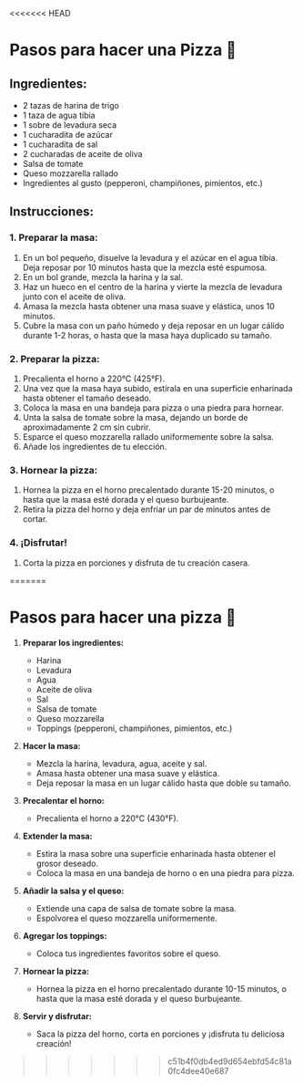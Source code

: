 <<<<<<< HEAD
# Pasos para hacer una Pizza 🍕

## Ingredientes:
- 2 tazas de harina de trigo
- 1 taza de agua tibia
- 1 sobre de levadura seca
- 1 cucharadita de azúcar
- 1 cucharadita de sal
- 2 cucharadas de aceite de oliva
- Salsa de tomate
- Queso mozzarella rallado
- Ingredientes al gusto (pepperoni, champiñones, pimientos, etc.)

## Instrucciones:

### 1. Preparar la masa:
1. En un bol pequeño, disuelve la levadura y el azúcar en el agua tibia. Deja reposar por 10 minutos hasta que la mezcla esté espumosa.
2. En un bol grande, mezcla la harina y la sal.
3. Haz un hueco en el centro de la harina y vierte la mezcla de levadura junto con el aceite de oliva.
4. Amasa la mezcla hasta obtener una masa suave y elástica, unos 10 minutos.
5. Cubre la masa con un paño húmedo y deja reposar en un lugar cálido durante 1-2 horas, o hasta que la masa haya duplicado su tamaño.

### 2. Preparar la pizza:
1. Precalienta el horno a 220°C (425°F).
2. Una vez que la masa haya subido, estírala en una superficie enharinada hasta obtener el tamaño deseado.
3. Coloca la masa en una bandeja para pizza o una piedra para hornear.
4. Unta la salsa de tomate sobre la masa, dejando un borde de aproximadamente 2 cm sin cubrir.
5. Esparce el queso mozzarella rallado uniformemente sobre la salsa.
6. Añade los ingredientes de tu elección.

### 3. Hornear la pizza:
1. Hornea la pizza en el horno precalentado durante 15-20 minutos, o hasta que la masa esté dorada y el queso burbujeante.
2. Retira la pizza del horno y deja enfriar un par de minutos antes de cortar.

### 4. ¡Disfrutar!
1. Corta la pizza en porciones y disfruta de tu creación casera.

=======
# Pasos para hacer una pizza 🍕

1. **Preparar los ingredientes:**
   - Harina
   - Levadura
   - Agua
   - Aceite de oliva
   - Sal
   - Salsa de tomate
   - Queso mozzarella
   - Toppings (pepperoni, champiñones, pimientos, etc.)

2. **Hacer la masa:**
   - Mezcla la harina, levadura, agua, aceite y sal.
   - Amasa hasta obtener una masa suave y elástica.
   - Deja reposar la masa en un lugar cálido hasta que doble su tamaño.

3. **Precalentar el horno:**
   - Precalienta el horno a 220°C (430°F).

4. **Extender la masa:**
   - Estira la masa sobre una superficie enharinada hasta obtener el grosor deseado.
   - Coloca la masa en una bandeja de horno o en una piedra para pizza.

5. **Añadir la salsa y el queso:**
   - Extiende una capa de salsa de tomate sobre la masa.
   - Espolvorea el queso mozzarella uniformemente.

6. **Agregar los toppings:**
   - Coloca tus ingredientes favoritos sobre el queso.

7. **Hornear la pizza:**
   - Hornea la pizza en el horno precalentado durante 10-15 minutos, o hasta que la masa esté dorada y el queso burbujeante.

8. **Servir y disfrutar:**
   - Saca la pizza del horno, corta en porciones y ¡disfruta tu deliciosa creación!
>>>>>>> c51b4f0db4ed9d654ebfd54c81a0fc4dee40e687
